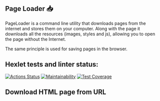 ## Page Loader 📥
PageLoader is a command line utility that downloads pages from the internet and stores them on your computer. Along with the page it downloads all the resources (images, styles and js), allowing you to open the page without the Internet.

The same principle is used for saving pages in the browser.
## Hexlet tests and linter status:
[![Actions Status](https://github.com/Amanetes/backend-project-lvl3/workflows/hexlet-check/badge.svg)](https://github.com/Amanetes/backend-project-lvl3/actions)
[![Maintainability](https://api.codeclimate.com/v1/badges/6b95040ca19585061b6a/maintainability)](https://codeclimate.com/github/Amanetes/backend-project-lvl3/maintainability)
[![Test Coverage](https://api.codeclimate.com/v1/badges/6b95040ca19585061b6a/test_coverage)](https://codeclimate.com/github/Amanetes/backend-project-lvl3/test_coverage)

## Download HTML page from URL
